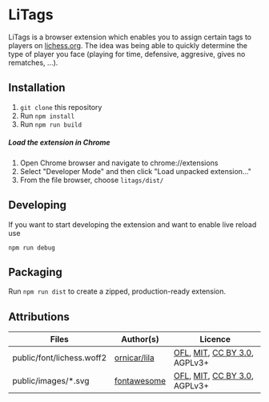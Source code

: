 # LiTags

LiTags is a browser extension which enables you to assign certain tags
to players on [lichess.org](https://www.lichess.org). The idea was being able to quickly determine the 
type of player you face (playing for time, defensive, aggresive, 
gives no rematches, ...).


## Installation
1. `git clone` this repository
2. Run `npm install`
3. Run `npm run build`

##### Load the extension in Chrome
1. Open Chrome browser and navigate to chrome://extensions
2. Select "Developer Mode" and then click "Load unpacked extension..."
3. From the file browser, choose `litags/dist/`

## Developing
If you want to start developing the extension and want to enable live reload use 
 
 `npm run debug`

## Packaging
Run `npm run dist` to create a zipped, production-ready extension.

## Attributions
Files | Author(s) | Licence
---|---|---
public/font/lichess.woff2 | [ornicar/lila](https://github.com/ornicar/lila/blob/master/public/font/lichess.woff2) | [OFL](http://scripts.sil.org/cms/scripts/page.php?site_id=nrsi&id=OFL), [MIT](https://github.com/primer/octicons/blob/master/LICENSE), [CC BY 3.0](https://creativecommons.org/licenses/by/3.0/), AGPLv3+
public/images/*.svg | [fontawesome](https://fontawesome.com/) | [OFL](http://scripts.sil.org/cms/scripts/page.php?site_id=nrsi&id=OFL), [MIT](https://github.com/primer/octicons/blob/master/LICENSE), [CC BY 3.0](https://creativecommons.org/licenses/by/3.0/), AGPLv3+


  
